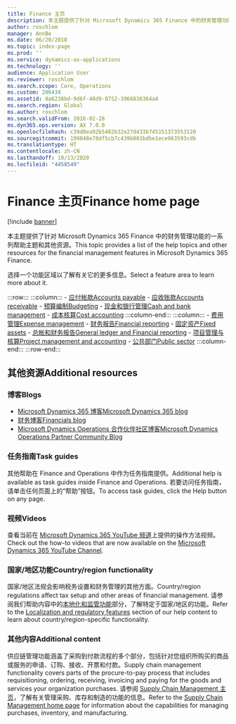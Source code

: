 ```yaml
---
title: Finance 主页
description: 本主题提供了针对 Microsoft Dynamics 365 Finance 中的财务管理功能的一系列帮助主题和其他资源。
author: roschlom
manager: AnnBe
ms.date: 06/20/2018
ms.topic: index-page
ms.prod: ''
ms.service: dynamics-ax-applications
ms.technology: ''
audience: Application User
ms.reviewer: roschlom
ms.search.scope: Core, Operations
ms.custom: 206434
ms.assetid: 8a6238bd-9d6f-48d9-8752-3966836364a4
ms.search.region: Global
ms.author: roschlom
ms.search.validFrom: 2016-02-28
ms.dyn365.ops.version: AX 7.0.0
ms.openlocfilehash: c39d8ea92b5482b32e27d433b745151373553120
ms.sourcegitcommit: 199848e78df5cb7c439b001bdbe1ece963593cdb
ms.translationtype: HT
ms.contentlocale: zh-CN
ms.lasthandoff: 10/13/2020
ms.locfileid: "4458549"
---
```

# <a name="finance-home-page"></a><span data-ttu-id="36c8c-103">Finance 主页</span><span class="sxs-lookup"><span data-stu-id="36c8c-103">Finance home page</span></span>

[!include [banner](includes/banner.md)]

<span data-ttu-id="36c8c-104">本主题提供了针对 Microsoft Dynamics 365 Finance 中的财务管理功能的一系列帮助主题和其他资源。</span><span class="sxs-lookup"><span data-stu-id="36c8c-104">This topic provides a list of the help topics and other resources for the financial management features in Microsoft Dynamics 365 Finance.</span></span> 

<span data-ttu-id="36c8c-105">选择一个功能区域以了解有关它的更多信息。</span><span class="sxs-lookup"><span data-stu-id="36c8c-105">Select a feature area to learn more about it.</span></span>

:::row:::
    :::column:::
        - [<span data-ttu-id="36c8c-106">应付帐款</span><span class="sxs-lookup"><span data-stu-id="36c8c-106">Accounts payable</span></span>](accounts-payable/accounts-payable.md) 
        - [<span data-ttu-id="36c8c-107">应收账款</span><span class="sxs-lookup"><span data-stu-id="36c8c-107">Accounts receivable</span></span>](accounts-receivable/accounts-receivable.md)
        - [<span data-ttu-id="36c8c-108">预算编制</span><span class="sxs-lookup"><span data-stu-id="36c8c-108">Budgeting</span></span>](budgeting/budgeting-overview.md) 
        - [<span data-ttu-id="36c8c-109">现金和银行管理</span><span class="sxs-lookup"><span data-stu-id="36c8c-109">Cash and bank management</span></span>](cash-bank-management/cash-bank-management.md)
        - [<span data-ttu-id="36c8c-110">成本核算</span><span class="sxs-lookup"><span data-stu-id="36c8c-110">Cost accounting</span></span>](cost-accounting/cost-accounting-home-page.md)
    :::column-end:::
    :::column:::
        - [<span data-ttu-id="36c8c-111">费用管理</span><span class="sxs-lookup"><span data-stu-id="36c8c-111">Expense management</span></span>](expense-management/expense-management.md)
        - [<span data-ttu-id="36c8c-112">财务报告</span><span class="sxs-lookup"><span data-stu-id="36c8c-112">Financial reporting</span></span>](../dev-itpro/analytics/financial-reporting-intro.md?toc=/fin-and-ops/toc.json)
        - [<span data-ttu-id="36c8c-113">固定资产</span><span class="sxs-lookup"><span data-stu-id="36c8c-113">Fixed assets</span></span>](fixed-assets/fixed-assets.md)
        - [<span data-ttu-id="36c8c-114">总帐和财务报告</span><span class="sxs-lookup"><span data-stu-id="36c8c-114">General ledger and Financial reporting</span></span>](general-ledger/general-ledger.md) 
        - [<span data-ttu-id="36c8c-115">项目管理与核算</span><span class="sxs-lookup"><span data-stu-id="36c8c-115">Project management and accounting</span></span>](project-management/overview-project-management-accounting.md)
        - [<span data-ttu-id="36c8c-116">公共部门</span><span class="sxs-lookup"><span data-stu-id="36c8c-116">Public sector</span></span>](public-sector/public-sector-functionality.md) 
    :::column-end:::
:::row-end:::


## <a name="additional-resources"></a><span data-ttu-id="36c8c-117">其他资源</span><span class="sxs-lookup"><span data-stu-id="36c8c-117">Additional resources</span></span>

### <a name="blogs"></a><span data-ttu-id="36c8c-118">博客</span><span class="sxs-lookup"><span data-stu-id="36c8c-118">Blogs</span></span>

- [<span data-ttu-id="36c8c-119">Microsoft Dynamics 365 博客</span><span class="sxs-lookup"><span data-stu-id="36c8c-119">Microsoft Dynamics 365 blog</span></span>](https://community.dynamics.com/b/msftdynamicsblog?c=Enterprise)
- [<span data-ttu-id="36c8c-120">财务博客</span><span class="sxs-lookup"><span data-stu-id="36c8c-120">Financials blog</span></span>](https://community.dynamics.com/365/financeandoperations/b/financials) 
- [<span data-ttu-id="36c8c-121">Microsoft Dynamics Operations 合作伙伴社区博客</span><span class="sxs-lookup"><span data-stu-id="36c8c-121">Microsoft Dynamics Operations Partner Community Blog</span></span>](https://community.dynamics.com/partner/b/operationspartnercommunityblog)

### <a name="task-guides"></a><span data-ttu-id="36c8c-122">任务指南</span><span class="sxs-lookup"><span data-stu-id="36c8c-122">Task guides</span></span>
<span data-ttu-id="36c8c-123">其他帮助在 Finance and Operations 中作为任务指南提供。</span><span class="sxs-lookup"><span data-stu-id="36c8c-123">Additional help is available as task guides inside Finance and Operations.</span></span> <span data-ttu-id="36c8c-124">若要访问任务指南，请单击任何页面上的“帮助”按钮。</span><span class="sxs-lookup"><span data-stu-id="36c8c-124">To access task guides, click the Help button on any page.</span></span>

### <a name="videos"></a><span data-ttu-id="36c8c-125">视频</span><span class="sxs-lookup"><span data-stu-id="36c8c-125">Videos</span></span>

<span data-ttu-id="36c8c-126">查看当前在 [Microsoft Dynamics 365 YouTube 频道](https://www.youtube.com/channel/UCJGCg4rB3QSs8y_1FquelBQ)上提供的操作方法视频。</span><span class="sxs-lookup"><span data-stu-id="36c8c-126">Check out the how-to videos that are now available on the [Microsoft Dynamics 365 YouTube Channel](https://www.youtube.com/channel/UCJGCg4rB3QSs8y_1FquelBQ).</span></span>

### <a name="countryregion-functionality"></a><span data-ttu-id="36c8c-127">国家/地区功能</span><span class="sxs-lookup"><span data-stu-id="36c8c-127">Country/region functionality</span></span>

<span data-ttu-id="36c8c-128">国家/地区法规会影响税务设置和财务管理的其他方面。</span><span class="sxs-lookup"><span data-stu-id="36c8c-128">Country/region regulations affect tax setup and other areas of financial management.</span></span> <span data-ttu-id="36c8c-129">请参阅我们帮助内容中的[本地化和监管功能](../dev-itpro/lcs-solutions/country-region.md?toc=/fin-and-ops/toc.json)部分，了解特定于国家/地区的功能。</span><span class="sxs-lookup"><span data-stu-id="36c8c-129">Refer to the [Localization and regulatory features](../dev-itpro/lcs-solutions/country-region.md?toc=/fin-and-ops/toc.json) section of our help content to learn about country/region-specific functionality.</span></span>

### <a name="additional-content"></a><span data-ttu-id="36c8c-130">其他内容</span><span class="sxs-lookup"><span data-stu-id="36c8c-130">Additional content</span></span>

<span data-ttu-id="36c8c-131">供应链管理功能涵盖了采购到付款流程的多个部分，包括针对您组织所购买的商品或服务的申请、订购、接收、开票和付款。</span><span class="sxs-lookup"><span data-stu-id="36c8c-131">Supply chain management functionality covers parts of the procure-to-pay process that includes requisitioning, ordering, receiving, invoicing and paying for the goods and services your organization purchases.</span></span> <span data-ttu-id="36c8c-132">请参阅 [Supply Chain Management 主页](https://github.com/MicrosoftDocs/Dynamics-365-Operations/blob/WhatsNew-SCM-10-0-6/articles/supply-chain/index.md)，了解有关管理采购、库存和制造的功能的信息。</span><span class="sxs-lookup"><span data-stu-id="36c8c-132">Refer to the [Supply Chain Management home page](https://github.com/MicrosoftDocs/Dynamics-365-Operations/blob/WhatsNew-SCM-10-0-6/articles/supply-chain/index.md) for information about the capabilities for managing purchases, inventory, and manufacturing.</span></span> 

